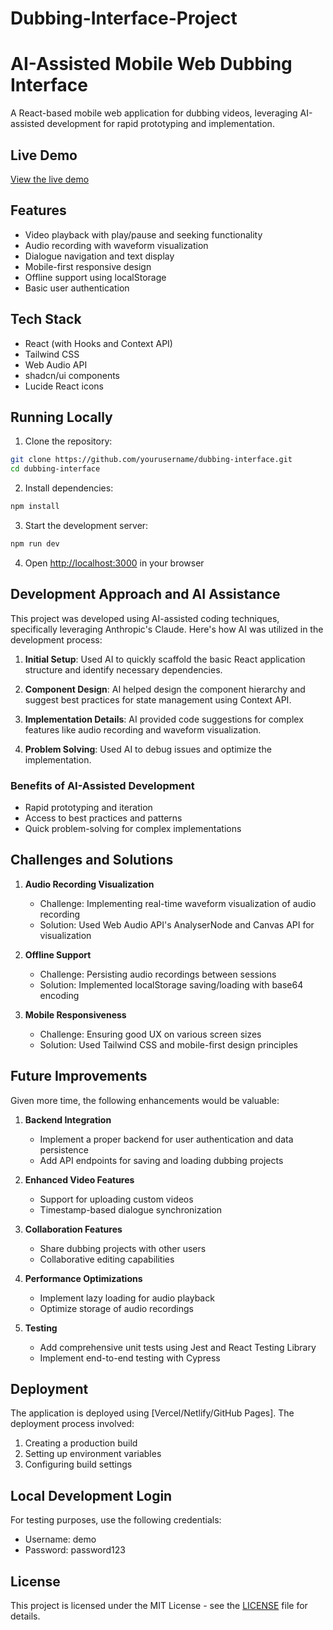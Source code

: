 # Dubbing-Interface-Project

# AI-Assisted Mobile Web Dubbing Interface

A React-based mobile web application for dubbing videos, leveraging AI-assisted development for rapid prototyping and implementation.

## Live Demo

[View the live demo](https://your-deployment-url.com)

## Features

- Video playback with play/pause and seeking functionality
- Audio recording with waveform visualization
- Dialogue navigation and text display
- Mobile-first responsive design
- Offline support using localStorage
- Basic user authentication

## Tech Stack

- React (with Hooks and Context API)
- Tailwind CSS
- Web Audio API
- shadcn/ui components
- Lucide React icons

## Running Locally

1. Clone the repository:
```bash
git clone https://github.com/yourusername/dubbing-interface.git
cd dubbing-interface
```

2. Install dependencies:
```bash
npm install
```

3. Start the development server:
```bash
npm run dev
```

4. Open [http://localhost:3000](http://localhost:3000) in your browser

## Development Approach and AI Assistance

This project was developed using AI-assisted coding techniques, specifically leveraging Anthropic's Claude. Here's how AI was utilized in the development process:

1. **Initial Setup**: Used AI to quickly scaffold the basic React application structure and identify necessary dependencies.

2. **Component Design**: AI helped design the component hierarchy and suggest best practices for state management using Context API.

3. **Implementation Details**: AI provided code suggestions for complex features like audio recording and waveform visualization.

4. **Problem Solving**: Used AI to debug issues and optimize the implementation.

### Benefits of AI-Assisted Development

- Rapid prototyping and iteration
- Access to best practices and patterns
- Quick problem-solving for complex implementations

## Challenges and Solutions

1. **Audio Recording Visualization**
   - Challenge: Implementing real-time waveform visualization of audio recording
   - Solution: Used Web Audio API's AnalyserNode and Canvas API for visualization

2. **Offline Support**
   - Challenge: Persisting audio recordings between sessions
   - Solution: Implemented localStorage saving/loading with base64 encoding

3. **Mobile Responsiveness**
   - Challenge: Ensuring good UX on various screen sizes
   - Solution: Used Tailwind CSS and mobile-first design principles

## Future Improvements

Given more time, the following enhancements would be valuable:

1. **Backend Integration**
   - Implement a proper backend for user authentication and data persistence
   - Add API endpoints for saving and loading dubbing projects

2. **Enhanced Video Features**
   - Support for uploading custom videos
   - Timestamp-based dialogue synchronization

3. **Collaboration Features**
   - Share dubbing projects with other users
   - Collaborative editing capabilities

4. **Performance Optimizations**
   - Implement lazy loading for audio playback
   - Optimize storage of audio recordings

5. **Testing**
   - Add comprehensive unit tests using Jest and React Testing Library
   - Implement end-to-end testing with Cypress

## Deployment

The application is deployed using [Vercel/Netlify/GitHub Pages]. The deployment process involved:

1. Creating a production build
2. Setting up environment variables
3. Configuring build settings

## Local Development Login

For testing purposes, use the following credentials:
- Username: demo
- Password: password123

## License

This project is licensed under the MIT License - see the [LICENSE](LICENSE) file for details.
